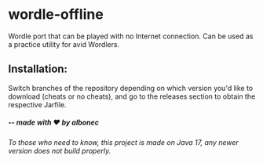 # wordle-offline

Wordle port that can be played with no Internet connection. Can be used as a practice utility for avid Wordlers.

## Installation:

Switch branches of the repository depending on which version you'd like to download (cheats or no cheats), and go to the releases section to obtain the respective Jarfile.


##### -- made with :heart: by albonec

###### To those who need to know, this project is made on Java 17, any newer version does not build properly.
